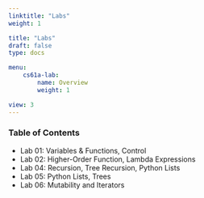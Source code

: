 ```yaml
---
linktitle: "Labs"
weight: 1

title: "Labs"
draft: false
type: docs

menu:
    cs61a-lab:
        name: Overview
        weight: 1

view: 3
---
```


### Table of Contents

* Lab 01: Variables & Functions, Control
* Lab 02: Higher-Order Function, Lambda Expressions
* Lab 04: Recursion, Tree Recursion, Python Lists
* Lab 05: Python Lists, Trees
* Lab 06: Mutability and Iterators